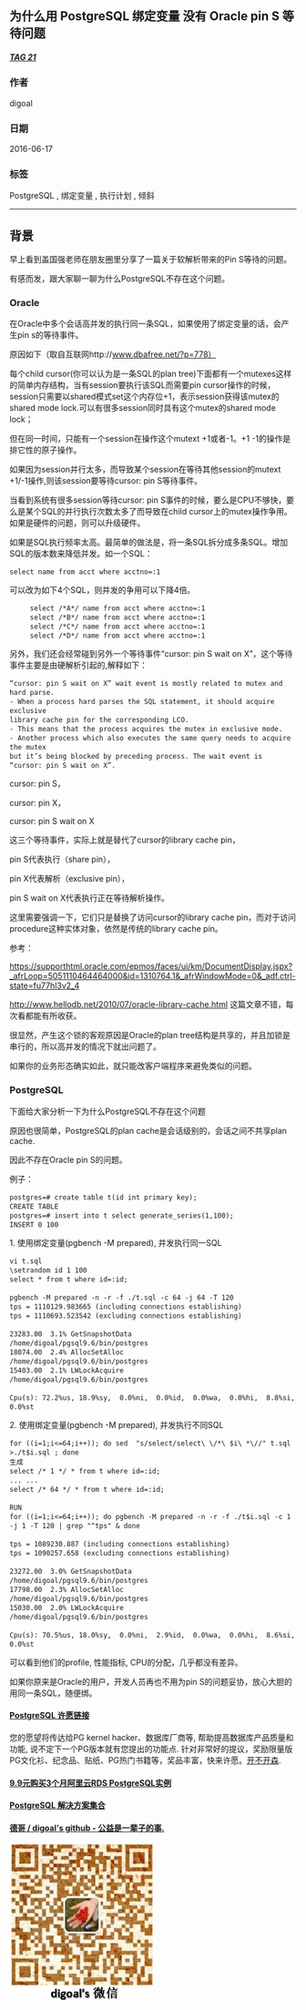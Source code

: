 ## 为什么用 PostgreSQL 绑定变量 没有 Oracle pin S 等待问题    
##### [TAG 21](../class/21.md)
                                             
### 作者                                             
digoal                                              
                                                
### 日期                                              
2016-06-17                                                                         
                                              
### 标签                                                                                                                                                              
PostgreSQL , 绑定变量 , 执行计划 , 倾斜         
                                            
----                                              
                                            
## 背景                                      
早上看到盖国强老师在朋友圈里分享了一篇关于软解析带来的Pin S等待的问题。    
  
有感而发，跟大家聊一聊为什么PostgreSQL不存在这个问题。    
    
### Oracle  
在Oracle中多个会话高并发的执行同一条SQL，如果使用了绑定变量的话，会产生pin s的等待事件。    
  
原因如下（取自互联网http://www.dbafree.net/?p=778）      
    
每个child cursor(你可以认为是一条SQL的plan tree)下面都有一个mutexes这样的简单内存结构，当有session要执行该SQL而需要pin cursor操作的时候，session只需要以shared模式set这个内存位+1，表示session获得该mutex的shared mode lock.可以有很多session同时具有这个mutex的shared mode lock；    
  
但在同一时间，只能有一个session在操作这个mutext +1或者-1。+1 -1的操作是排它性的原子操作。    
  
如果因为session并行太多，而导致某个session在等待其他session的mutext +1/-1操作,则该session要等待cursor: pin S等待事件。    
    
当看到系统有很多session等待cursor: pin S事件的时候，要么是CPU不够快，要么是某个SQL的并行执行次数太多了而导致在child cursor上的mutex操作争用。如果是硬件的问题，则可以升级硬件。  
    
如果是SQL执行频率太高。最简单的做法是，将一条SQL拆分成多条SQL。增加SQL的版本数来降低并发。如一个SQL：  
  
```  
select name from acct where acctno=:1  
```  
  
可以改为如下4个SQL，则并发的争用可以下降4倍。  
  
```  
     select /*A*/ name from acct where acctno=:1  
     select /*B*/ name from acct where acctno=:1  
     select /*C*/ name from acct where acctno=:1  
     select /*D*/ name from acct where acctno=:1  
```  
    
另外，我们还会经常碰到另外一个等待事件“cursor: pin S wait on X”，这个等待事件主要是由硬解析引起的,解释如下：  
  
```  
“cursor: pin S wait on X” wait event is mostly related to mutex and hard parse.  
- When a process hard parses the SQL statement, it should acquire exclusive  
library cache pin for the corresponding LCO.  
- This means that the process acquires the mutex in exclusive mode.  
- Another process which also executes the same query needs to acquire the mutex  
but it’s being blocked by preceding process. The wait event is “cursor: pin S wait on X”.  
```  
  
cursor: pin S，    
  
cursor: pin X，   
  
cursor: pin S wait on X    
  
这三个等待事件，实际上就是替代了cursor的library cache pin，    
  
pin S代表执行（share pin），    
  
pin X代表解析（exclusive pin），    
  
pin S wait on X代表执行正在等待解析操作。      
  
这里需要强调一下，它们只是替换了访问cursor的library cache pin，而对于访问procedure这种实体对象，依然是传统的library cache pin。    
  
参考：   
  
https://supporthtml.oracle.com/epmos/faces/ui/km/DocumentDisplay.jspx?_afrLoop=5051110464464000&id=1310764.1&_afrWindowMode=0&_adf.ctrl-state=fu77hl3v2_4    
  
http://www.hellodb.net/2010/07/oracle-library-cache.html  这篇文章不错，每次看都能有所收获。    
  
很显然，产生这个锁的客观原因是Oracle的plan tree结构是共享的，并且加锁是串行的，所以高并发的情况下就出问题了。     
  
如果你的业务形态确实如此，就只能改客户端程序来避免类似的问题。    
  
### PostgreSQL  
下面给大家分析一下为什么PostgreSQL不存在这个问题    
  
原因也很简单，PostgreSQL的plan cache是会话级别的，会话之间不共享plan cache.    
  
因此不存在Oracle pin S的问题。    
  
例子：    
  
```  
postgres=# create table t(id int primary key);  
CREATE TABLE  
postgres=# insert into t select generate_series(1,100);  
INSERT 0 100  
```  
  
1\. 使用绑定变量(pgbench -M prepared), 并发执行同一SQL  
  
```  
vi t.sql  
\setrandom id 1 100  
select * from t where id=:id;  
  
pgbench -M prepared -n -r -f ./t.sql -c 64 -j 64 -T 120  
tps = 1110129.983665 (including connections establishing)  
tps = 1110693.523542 (excluding connections establishing)  
  
23283.00  3.1% GetSnapshotData              /home/digoal/pgsql9.6/bin/postgres  
18074.00  2.4% AllocSetAlloc                /home/digoal/pgsql9.6/bin/postgres  
15403.00  2.1% LWLockAcquire                /home/digoal/pgsql9.6/bin/postgres  
  
Cpu(s): 72.2%us, 18.9%sy,  0.0%ni,  0.0%id,  0.0%wa,  0.0%hi,  8.8%si,  0.0%st  
```  
  
2\. 使用绑定变量(pgbench -M prepared), 并发执行不同SQL  
  
```  
for ((i=1;i<=64;i++)); do sed  "s/select/select\ \/*\ $i\ *\//" t.sql >./t$i.sql ; done  
生成  
select /* 1 */ * from t where id=:id;  
... ...  
select /* 64 */ * from t where id=:id;  
  
RUN  
for ((i=1;i<=64;i++)); do pgbench -M prepared -n -r -f ./t$i.sql -c 1 -j 1 -T 120 | grep "^tps" & done  
  
tps = 1089230.887 (including connections establishing)  
tps = 1090257.658 (excluding connections establishing)  
  
23272.00  3.0% GetSnapshotData              /home/digoal/pgsql9.6/bin/postgres  
17798.00  2.3% AllocSetAlloc                /home/digoal/pgsql9.6/bin/postgres  
15030.00  2.0% LWLockAcquire                /home/digoal/pgsql9.6/bin/postgres  
  
Cpu(s): 70.5%us, 18.0%sy,  0.0%ni,  2.9%id,  0.0%wa,  0.0%hi,  8.6%si,  0.0%st  
```  
  
可以看到他们的profile, 性能指标, CPU的分配，几乎都没有差异。    
  
如果你原来是Oracle的用户，开发人员再也不用为pin S的问题妥协，放心大胆的用同一条SQL，随便绑。        
      
    
  
  
  
  
  
  
  
  
  
  
  
  
  
  
  
  
  
  
  
  
  
  
  
  
  
  
  
  
  
  
  
  
  
  
  
  
  
  
  
  
  
  
  
  
  
  
  
  
  
  
  
  
  
  
  
  
  
  
  
  
  
  
  
  
  
  
  
  
  
  
  
  
  
#### [PostgreSQL 许愿链接](https://github.com/digoal/blog/issues/76 "269ac3d1c492e938c0191101c7238216")
您的愿望将传达给PG kernel hacker、数据库厂商等, 帮助提高数据库产品质量和功能, 说不定下一个PG版本就有您提出的功能点. 针对非常好的提议，奖励限量版PG文化衫、纪念品、贴纸、PG热门书籍等，奖品丰富，快来许愿。[开不开森](https://github.com/digoal/blog/issues/76 "269ac3d1c492e938c0191101c7238216").  
  
  
#### [9.9元购买3个月阿里云RDS PostgreSQL实例](https://www.aliyun.com/database/postgresqlactivity "57258f76c37864c6e6d23383d05714ea")
  
  
#### [PostgreSQL 解决方案集合](https://yq.aliyun.com/topic/118 "40cff096e9ed7122c512b35d8561d9c8")
  
  
#### [德哥 / digoal's github - 公益是一辈子的事.](https://github.com/digoal/blog/blob/master/README.md "22709685feb7cab07d30f30387f0a9ae")
  
  
![digoal's wechat](../pic/digoal_weixin.jpg "f7ad92eeba24523fd47a6e1a0e691b59")
  
